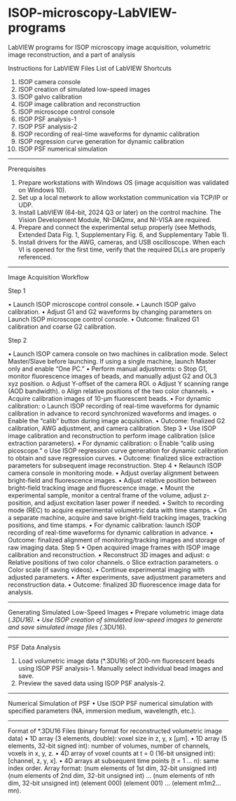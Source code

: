 # ISOP-microscopy-LabVIEW-programs
LabVIEW programs for ISOP microscopy image acquisition, volumetric image reconstruction, and a part of analysis

Instructions for LabVIEW Files
List of LabVIEW Shortcuts
1.	ISOP camera console
2.	ISOP creation of simulated low-speed images
3.	ISOP galvo calibration
4.	ISOP image calibration and reconstruction
5.	ISOP microscope control console
6.	ISOP PSF analysis-1
7.	ISOP PSF analysis-2
8.	ISOP recording of real-time waveforms for dynamic calibration
9.	ISOP regression curve generation for dynamic calibration
10.	ISOP PSF numerical simulation
________________________________________
Prerequisites
1.	Prepare workstations with Windows OS (image acquisition was validated on Windows 10).
2.	Set up a local network to allow workstation communication via TCP/IP or UDP.
3.	Install LabVIEW (64-bit, 2024 Q3 or later) on the control machine. The Vision Development Module, NI-DAQmx, and NI-VISA are required.
4.	Prepare and connect the experimental setup properly (see Methods, Extended Data Fig. 1, Supplementary Fig. 6, and Supplementary Table 1).
5.	Install drivers for the AWG, cameras, and USB oscilloscope. When each VI is opened for the first time, verify that the required DLLs are properly referenced.
________________________________________
Image Acquisition Workflow

Step 1

•	Launch ISOP microscope control console.
•	Launch ISOP galvo calibration.
•	Adjust G1 and G2 waveforms by changing parameters on Launch ISOP microscope control console.
•	Outcome: finalized G1 calibration and coarse G2 calibration.

Step 2

•	Launch ISOP camera console on two machines in calibration mode. Select Master/Slave before launching. If using a single machine, launch Master only and enable “One PC.”
•	Perform manual adjustments:
o	Stop G1, monitor fluorescence images of beads, and manually adjust G2 and OL3 xyz position.
o	Adjust Y-offset of the camera ROI.
o	Adjust Y scanning range (AOD bandwidth).
o	Align relative positions of the two color channels.
•	Acquire calibration images of 10-µm fluorescent beads.
•	For dynamic calibration:
o	Launch ISOP recording of real-time waveforms for dynamic calibration in advance to record synchronized waveforms and images.
o	Enable the “calib” button during image acquisition.
•	Outcome: finalized G2 calibration, AWG adjustment, and camera calibration.
Step 3
•	Use ISOP image calibration and reconstruction to perform image calibration (slice extraction parameters).
•	For dynamic calibration:
o	Enable “calib using picoscope.”
o	Use ISOP regression curve generation for dynamic calibration to obtain and save regression curves.
•	Outcome: finalized slice extraction parameters for subsequent image reconstruction.
Step 4
•	Relaunch ISOP camera console in monitoring mode.
•	Adjust overlay alignment between bright-field and fluorescence images.
•	Adjust relative position between bright-field tracking image and fluorescence image.
•	Mount the experimental sample, monitor a central frame of the volume, adjust z-position, and adjust excitation laser power if needed.
•	Switch to recording mode (REC) to acquire experimental volumetric data with time stamps.
•	On a separate machine, acquire and save bright-field tracking images, tracking positions, and time stamps.
•	For dynamic calibration: launch ISOP recording of real-time waveforms for dynamic calibration in advance.
•	Outcome: finalized alignment of monitoring/tracking images and storage of raw imaging data.
Step 5
•	Open acquired image frames with ISOP image calibration and reconstruction.
•	Reconstruct 3D images and adjust:
o	Relative positions of two color channels.
o	Slice extraction parameters.
o	Color scale (if saving videos).
•	Continue experimental imaging with adjusted parameters.
•	After experiments, save adjustment parameters and reconstruction data.
•	Outcome: finalized 3D fluorescence image data for analysis.

________________________________________
Generating Simulated Low-Speed Images
•	Prepare volumetric image data (*.3DU16).
•	Use ISOP creation of simulated low-speed images to generate and save simulated image files (*.3DU16).
________________________________________
PSF Data Analysis
1.	Load volumetric image data (*.3DU16) of 200-nm fluorescent beads using ISOP PSF analysis-1. Manually select individual bead images and save.
2.	Preview the saved data using ISOP PSF analysis-2.
________________________________________
Numerical Simulation of PSF
•	Use ISOP PSF numerical simulation with specified parameters (NA, immersion medium, wavelength, etc.).
________________________________________
Format of *.3DU16 Files (binary format for reconstructed volumetric image data)
•	1D array (3 elements, double): voxel size in z, y, x [µm].
•	1D array (5 elements, 32-bit signed int): number of volumes, number of channels, voxels in x, y, z.
•	4D array of voxel counts at t = 0 (16-bit unsigned int): [channel, z, y, x].
•	4D arrays at subsequent time points (t = 1 … n): same index order.
Array format: (num elements of 1st dim, 32-bit unsigned int) (num elements of 2nd dim, 32-bit unsigned int) … (num elements of nth dim, 32-bit unsigned int) (element 000) (element 001) … (element m1m2…mn).
